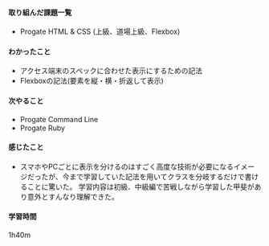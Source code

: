 #### 取り組んだ課題一覧
- Progate HTML & CSS (上級、道場上級、Flexbox)

#### わかったこと
- アクセス端末のスペックに合わせた表示にするための記法
- Flexboxの記法(要素を縦・横・折返して表示)

#### 次やること
- Progate Command Line
- Progate Ruby

#### 感じたこと
- スマホやPCごとに表示を分けるのはすごく高度な技術が必要になるイメージだったが、今まで学習していた記法を用いてクラスを分岐するだけで書けることに驚いた。
  学習内容は初級、中級編で苦戦しながら学習した甲斐があり意外とすんなり理解できた。

#### 学習時間
1h40m

